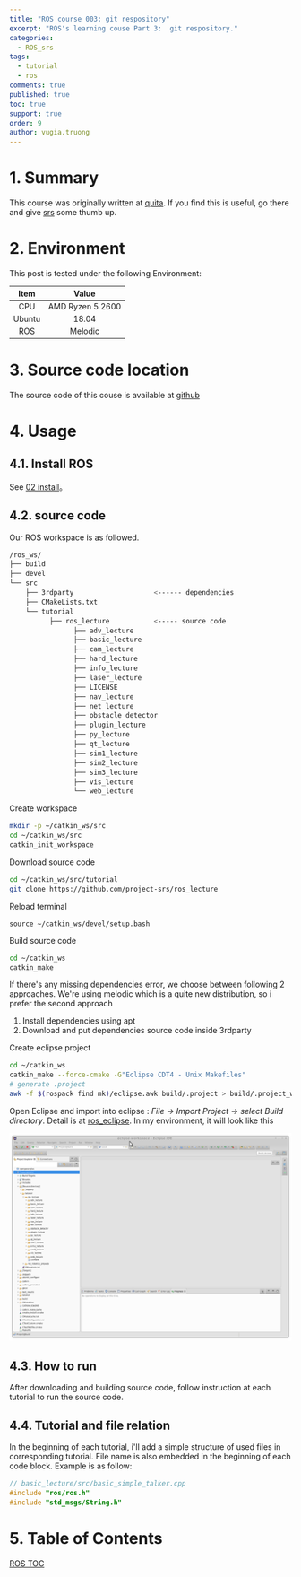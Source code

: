 ```yaml
---
title: "ROS course 003: git respository"
excerpt: "ROS's learning couse Part 3:  git respository."
categories: 
  - ROS_srs
tags: 
  - tutorial
  - ros
comments: true
published: true
toc: true
support: true
order: 9
author: vugia.truong
---
```


# 1. Summary 

This course was originally written at [quita](https://qiita.com/srs/items/5f44440afea0eb616b4a). 
If you find this is useful, go there and give [srs](https://qiita.com/srs) some thumb up.

# 2. Environment

This post is tested under the following Environment:

| Item | Value |
|:-:|:-:|
| CPU | AMD Ryzen 5 2600 |
| Ubuntu | 18.04 |
| ROS | Melodic |

# 3. Source code location

The source code of this couse is available at [github](https://github.com/project-srs/ros_lecture)

# 4. Usage

## 4.1. Install ROS

See [02 install](/ros_srs/002_install)。

## 4.2. source code

Our ROS workspace is as followed. 

```bash
/ros_ws/
├── build
├── devel
└── src
    ├── 3rdparty                    <------ dependencies
    ├── CMakeLists.txt
    └── tutorial
          ├── ros_lecture           <----- source code
                ├── adv_lecture
                ├── basic_lecture
                ├── cam_lecture
                ├── hard_lecture
                ├── info_lecture
                ├── laser_lecture
                ├── LICENSE
                ├── nav_lecture
                ├── net_lecture
                ├── obstacle_detector
                ├── plugin_lecture
                ├── py_lecture
                ├── qt_lecture
                ├── sim1_lecture
                ├── sim2_lecture
                ├── sim3_lecture
                ├── vis_lecture
                └── web_lecture

```

Create workspace

```bash
mkdir -p ~/catkin_ws/src
cd ~/catkin_ws/src
catkin_init_workspace
```

Download source code

```bash
cd ~/catkin_ws/src/tutorial
git clone https://github.com/project-srs/ros_lecture
```

Reload terminal

```shell
source ~/catkin_ws/devel/setup.bash
```

Build source code

```bash
cd ~/catkin_ws
catkin_make
```

If there's any missing dependencies error, we choose between following 2 approaches. 
We're using melodic which is a quite new distribution, so i prefer the second approach

1. Install dependencies using apt
2. Download and put dependencies source code inside 3rdparty

Create eclipse project

```bash
cd ~/catkin_ws
catkin_make --force-cmake -G"Eclipse CDT4 - Unix Makefiles"
# generate .project
awk -f $(rospack find mk)/eclipse.awk build/.project > build/.project_with_env && mv build/.project_with_env build/.project
```

Open Eclipse and import into eclipse : *File -> Import Project -> select Build directory*. Detail is at [ros_eclipse](http://wiki.ros.org/IDEs#Creating_the_Eclipse_project_files). In my environment, it will look like this

![eclipse](/assets/images/ros_srs/eclipse.png)

## 4.3. How to run

After downloading and building source code, follow 
instruction at each tutorial to run the source code.

## 4.4. Tutorial and file relation

In the beginning of each tutorial, i'll add a simple structure of used files in corresponding tutorial. 
File name is also embedded in the beginning of each code block.
Example is as follow: 

```c++
// basic_lecture/src/basic_simple_talker.cpp
#include "ros/ros.h"
#include "std_msgs/String.h"

```

# 5. Table of Contents

[ROS TOC](/ros_srs/000_TOC/)



